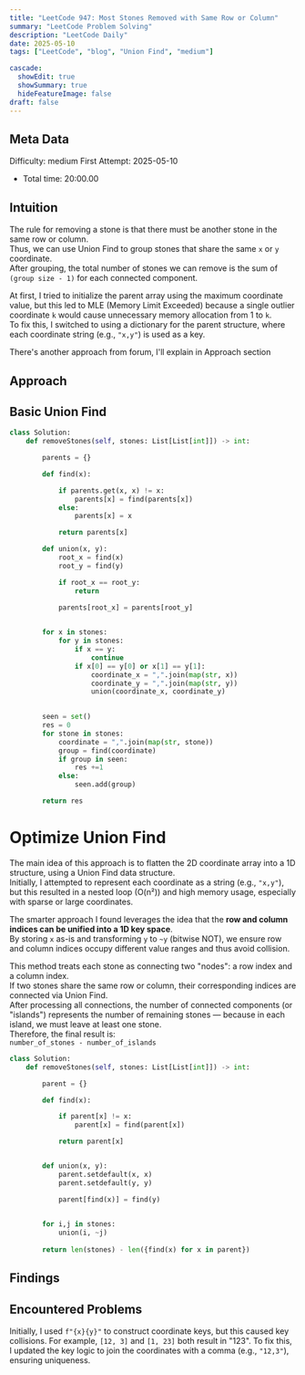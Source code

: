 ```yaml
---
title: "LeetCode 947: Most Stones Removed with Same Row or Column"
summary: "LeetCode Problem Solving"
description: "LeetCode Daily"
date: 2025-05-10
tags: ["LeetCode", "blog", "Union Find", "medium"]

cascade:
  showEdit: true
  showSummary: true
  hideFeatureImage: false
draft: false
---
```


## Meta Data

Difficulty: medium
First Attempt: 2025-05-10
- Total time: 20:00.00

## Intuition

The rule for removing a stone is that there must be another stone in the same row or column.  
Thus, we can use Union Find to group stones that share the same `x` or `y` coordinate.  
After grouping, the total number of stones we can remove is the sum of `(group size - 1)` for each connected component.

At first, I tried to initialize the parent array using the maximum coordinate value, but this led to MLE (Memory Limit Exceeded) because a single outlier coordinate `k` would cause unnecessary memory allocation from 1 to `k`.  
To fix this, I switched to using a dictionary for the parent structure, where each coordinate string (e.g., `"x,y"`) is used as a key.

There's another approach from forum, I'll explain in Approach section

## Approach

## Basic Union Find
```python
class Solution:
    def removeStones(self, stones: List[List[int]]) -> int:

        parents = {}

        def find(x):

            if parents.get(x, x) != x:
                parents[x] = find(parents[x])
            else:
                parents[x] = x

            return parents[x]

        def union(x, y):
            root_x = find(x)
            root_y = find(y)

            if root_x == root_y:
                return 
            
            parents[root_x] = parents[root_y]


        for x in stones:
            for y in stones:
                if x == y:
                    continue
                if x[0] == y[0] or x[1] == y[1]:
                    coordinate_x = ",".join(map(str, x))
                    coordinate_y = ",".join(map(str, y))
                    union(coordinate_x, coordinate_y)
        

        seen = set()
        res = 0
        for stone in stones:
            coordinate = ",".join(map(str, stone))
            group = find(coordinate)
            if group in seen:
                res +=1
            else:
                seen.add(group)

        return res
```

# Optimize Union Find

The main idea of this approach is to flatten the 2D coordinate array into a 1D structure, using a Union Find data structure.  
Initially, I attempted to represent each coordinate as a string (e.g., `"x,y"`), but this resulted in a nested loop (O(n²)) and high memory usage, especially with sparse or large coordinates.  

The smarter approach I found leverages the idea that the **row and column indices can be unified into a 1D key space**.  
By storing `x` as-is and transforming `y` to `~y` (bitwise NOT), we ensure row and column indices occupy different value ranges and thus avoid collision.

This method treats each stone as connecting two "nodes": a row index and a column index.  
If two stones share the same row or column, their corresponding indices are connected via Union Find.  
After processing all connections, the number of connected components (or "islands") represents the number of remaining stones — because in each island, we must leave at least one stone.  
Therefore, the final result is:  
`number_of_stones - number_of_islands`

```python
class Solution:
    def removeStones(self, stones: List[List[int]]) -> int:

        parent = {}

        def find(x):

            if parent[x] != x:
                parent[x] = find(parent[x])

            return parent[x]


        def union(x, y):
            parent.setdefault(x, x)
            parent.setdefault(y, y)

            parent[find(x)] = find(y)

        
        for i,j in stones:
            union(i, ~j)
        
        return len(stones) - len({find(x) for x in parent})
```

## Findings

## Encountered Problems 

Initially, I used `f"{x}{y}"` to construct coordinate keys, but this caused key collisions.
For example, `[12, 3]` and `[1, 23]` both result in "123".
To fix this, I updated the key logic to join the coordinates with a comma (e.g., `"12,3"`), ensuring uniqueness.